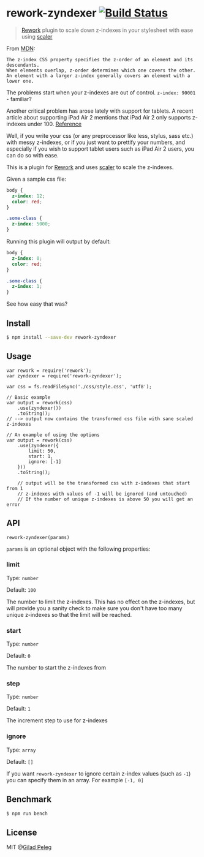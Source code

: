 # rework-zyndexer [![Build Status](http://img.shields.io/travis/pgilad/rework-zyndexer.svg?style=flat)](https://travis-ci.org/pgilad/rework-zyndexer)

> [Rework](https://github.com/reworkcss/rework) plugin to scale down z-indexes in your stylesheet with ease using [scaler](https://github.com/pgilad/scaler)

From [MDN](https://developer.mozilla.org/en-US/docs/Web/CSS/z-index):

```
The z-index CSS property specifies the z-order of an element and its descendants.
When elements overlap, z-order determines which one covers the other.
An element with a larger z-index generally covers an element with a lower one.
```

The problems start when your z-indexes are out of control. `z-index: 90001` - familiar?

Another critical problem has arose lately with support for tablets. A recent article about supporting iPad Air 2
mentions that iPad Air 2 only supports z-indexes under 100. [Reference](http://alistafart.com/article/4-ways-to-make-your-website-thin-enough-for-the-ipad-air-2/)

Well, if you write your css (or any preprocessor like less, stylus, sass etc.) with messy z-indexes,
or if you just want to prettify your numbers, and especially if you wish to support tablet users such as iPad Air 2 users,
you can do so with ease.

This is a plugin for [Rework](https://github.com/reworkcss/rework) and uses [scaler](https://github.com/pgilad/scaler) to scale the z-indexes.

Given a sample css file:
```css
body {
  z-index: 12;
  color: red;
}

.some-class {
  z-index: 5000;
}
```

Running this plugin will output by default:
```css
body {
  z-index: 0;
  color: red;
}

.some-class {
  z-index: 1;
}
```

See how easy that was?

## Install

```bash
$ npm install --save-dev rework-zyndexer
```

## Usage

```
var rework = require('rework');
var zyndexer = require('rework-zyndexer');

var css = fs.readFileSync('./css/style.css', 'utf8');

// Basic example
var output = rework(css)
    .use(zyndexer())
    .toString();
// --> output now contains the transformed css file with sane scaled z-indexes

// An example of using the options
var output = rework(css)
    .use(zyndexer({
        limit: 50,
        start: 1,
        ignore: [-1]
    }))
    .toString();

    // output will be the transformed css with z-indexes that start from 1
    // z-indexes with values of -1 will be ignored (and untouched)
    // If the number of unique z-indexes is above 50 you will get an error
```

## API

`rework-zyndexer(params)`

`params` is an optional object with the following properties:

### limit

Type: `number`

Default: `100`

The number to limit the z-indexes. This has no effect on the z-indexes,
but will provide you a sanity check to make sure you don't have too many unique
z-indexes so that the limit will be reached.

### start

Type: `number`

Default: `0`

The number to start the z-indexes from

### step

Type: `number`

Default: `1`

The increment step to use for z-indexes

### ignore

Type: `array`

Default: `[]`

If you want `rework-zyndexer` to ignore certain z-index values (such as `-1`) you can
specify them in an array. For example `[-1, 0]`

## Benchmark

```sh
$ npm run bench
```

## License

MIT @[Gilad Peleg](http://giladpeleg.com)

